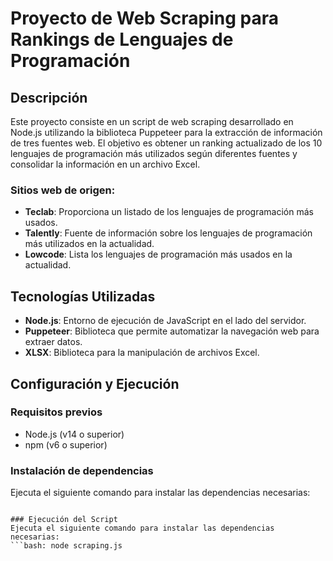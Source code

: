 # Proyecto de Web Scraping para Rankings de Lenguajes de Programación

## Descripción
Este proyecto consiste en un script de web scraping desarrollado en Node.js utilizando la biblioteca Puppeteer para la extracción de información de tres fuentes web. El objetivo es obtener un ranking actualizado de los 10 lenguajes de programación más utilizados según diferentes fuentes y consolidar la información en un archivo Excel.

### Sitios web de origen:
- **Teclab**: Proporciona un listado de los lenguajes de programación más usados.
- **Talently**: Fuente de información sobre los lenguajes de programación más utilizados en la actualidad.
- **Lowcode**: Lista los lenguajes de programación más usados en la actualidad.

## Tecnologías Utilizadas
- **Node.js**: Entorno de ejecución de JavaScript en el lado del servidor.
- **Puppeteer**: Biblioteca que permite automatizar la navegación web para extraer datos.
- **XLSX**: Biblioteca para la manipulación de archivos Excel.

## Configuración y Ejecución
### Requisitos previos
- Node.js (v14 o superior)
- npm (v6 o superior)

### Instalación de dependencias
Ejecuta el siguiente comando para instalar las dependencias necesarias:
```bash: npm install puppeteer xlsx  

### Ejecución del Script
Ejecuta el siguiente comando para instalar las dependencias necesarias:
```bash: node scraping.js
